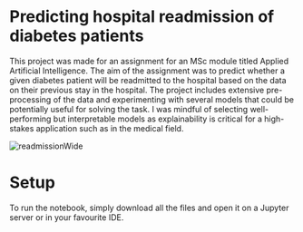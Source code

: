 # Predicting hospital readmission of diabetes patients

This project was made for an assignment for an MSc module titled Applied Artificial Intelligence. The aim of the assignment was to predict whether a given diabetes patient will be readmitted to the hospital based on the data on their previous stay in the hospital. The project includes extensive pre-processing of the data and experimenting with several models that could be potentially useful for solving the task. I was mindful of selecting well-performing but interpretable models as explainability is critical for a high-stakes application such as in the medical field.

![readmissionWide](https://user-images.githubusercontent.com/124625375/226673680-1d8f023d-4d05-4b3d-9a27-2dc1bade8f37.png)

# Setup

To run the notebook, simply download all the files and open it on a Jupyter server or in your favourite IDE.
